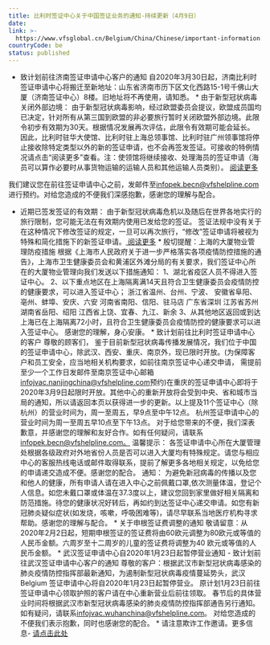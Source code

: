 ```yaml
---
title: 比利时签证中心关于中国签证业务的通知-持续更新（4月9日）
date: 
link: >-
  https://www.vfsglobal.cn/Belgium/China/Chinese/important-information.html
countryCode: be
status: published
---
```

* 致计划前往济南签证申请中心客户的通知 自2020年3月30日起，济南比利时签证申请中心将搬迁至新地址：山东省济南市历下区文化西路15-1号千佛山大厦（济南签证中心）8楼。旧地址将不再使用，请知悉。 * 由于新型冠状病毒关闭外部边境： 由于新型冠状病毒影响，经过欧盟委员会提议，欧盟成员国均已决定，针对所有从第三国到欧盟的非必要旅行暂时关闭欧盟外部边境。此限令初步有效期为30天。根据情况发展再次评估，此限令有效期可能会延长。 因此，比利时驻华大使馆、比利时驻上海总领事馆、比利时驻广州领事馆将停止接收除特定类型以外的新的签证申请，也不会再签发签证。可接收的特例情况请点击“阅读更多”查看。注：使领馆将继续接收、处理海员的签证申请（海员可以算作必要时从事货物运输的运输人员和其他运输人员类别）。 [阅读更多](pdf/closing-external.pdf) 

我们建议您在前往签证申请中心之前，发邮件至[infopek.becn@vfshelpline.com](mailto:infopek.becn@vfshelpline.com)进行预约。对给您造成的不便我们深感抱歉，感谢您的理解与配合。 

* 近期已签发签证的有效期： 由于新型冠状病毒危机以及随后在世界各地实行的旅行限制，您可能无法在有效期内使用已发给您的签证。 签证法规中没有关于在这种情况下修改签证的规定，一旦可以再次旅行，“修改”签证申请将被视为特殊和简化措施下的新签证申请。[ 阅读更多](pdf/recent-delivered.pdf) * 殷切提醒：上海的大厦物业管理防疫措施 根据《上海市人民政府关于进一步严格落实各项疫情防控措施的通告》，上海市卫生健康委员会和黄浦区外滩分局的有关要求，我们签证中心所在的大厦物业管理向我们发送以下措施通知： 1、湖北省疫区人员不得进入签证中心。 2、以下重点地区在上海隔离满14天且符合卫生健康委员会疫情防控的健康要求，可以进入签证中心； 浙江省温州、台州、宁波、 安徽省阜阳、亳州、蚌埠、安庆、六安 河南省南阳、信阳、驻马店 广东省深圳 江苏省苏州 湖南省岳阳、绍阳 江西省上饶、宜春、九江、新余 3、从其他地区返回或到达上海已在上海隔离72小时，且符合卫生健康委员会疫情防控的健康要求可以进入签证中心。 感谢您的理解，身心安康。 * 致计划前往比利时签证申请中心的客户 尊敬的顾客们， 鉴于目前新型冠状病毒传播发展情况，我们位于中国的签证申请中心，除武汉、西安、重庆、南京外，现已限时开放。(为保障客户和员工安全，应当地相关机构要求，如前往南京签证中心递交申请， 需提前至少一个工作日发邮件至南京签证中心邮箱[infojvac.nanjingchina@vfshelpline.com](mailto:infojvac.nanjingchina@vfshelpline.com)预约)在重庆的签证申请中心即将于2020年3月9日起限时开放。其他中心的重新开放将会受到中央、省和城市当局的通知，所以请返回本页以获得进一步的更新。以上提及11个签证中心（除杭州）的营业时间为，周一至周五，早9点至中午12点。 杭州签证申请中心的营业时间为周一至周五早10点至下午13点。 对于给您带来的不便，我们深表歉意，并感谢您的理解和友好合作。如有任何疑问，请联系[infopek.becn@vfshelpline.com。](mailto:infopek.becn@vfshelpline.com。) 温馨提示： 各签证申请中心所在大厦管理处根据各级政府对外地省份人员是否可以进入大厦均有特殊规定。请您与相应中心的客服热线电话或邮件取得联系，提前了解更多各地相关规定，以免给您的申请递交造成不便。感谢您的配合。 通知： 为避免新冠病毒的传播以及您和他人的健康，所有申请人请在进入中心之前佩戴口罩,依次测量体温，登记个人信息。如您未戴口罩或体温在37.3度以上，建议您回到家里做好相关隔离和防范措施。待您的健康状况好转后，再如约到达签证中心递交申请。如您有新冠肺炎疑似症状(如发烧，咳嗽，呼吸困难等)，请尽早联系当地医疗机构寻求帮助。感谢您的理解与配合。 * 关于申根签证费调整的通知 敬请留意：从2020年2月2日起，短期申根签证的签证费将由60欧元调整为80欧元或等值的人民币金额。六周岁至十二周岁的儿童的签证费将调整为40 欧元或等值的人民币金额。 * 武汉签证申请中心自2020年1月23日起暂停营业通知 - 致计划前往武汉签证申请中心客户的通知 尊敬的客户：根据武汉市新型冠状病毒感染的肺炎疫情防控指挥部最新通知，为遏制新型冠状病毒疫情蔓延势头，武汉Belgium 签证申请中心将自2020年1月23日起暂停营业。 原计划1月23日前往签证申请中心领取护照的客户请在中心重新营业后前往领取。 春节后的具体营业时间将根据武汉市新型冠状病毒感染的肺炎疫情防控指挥部通告另行通知。如有疑问，请联系[infojvac.wuhanchina@vfshelpline.com](mailto:infojvac.wuhanchina@vfshelpline.com)。 对给您造成的不便我们表示抱歉，同时也感谢您的配合。 * 请注意欺诈工作邀请。更多信息- [请点击此处](disclaimer.html#1) 
